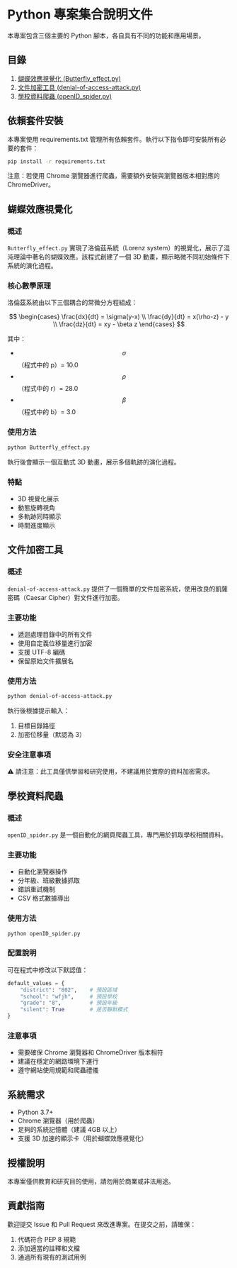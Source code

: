 # Python 專案集合說明文件

本專案包含三個主要的 Python 腳本，各自具有不同的功能和應用場景。

## 目錄
1. [蝴蝶效應視覺化 (Butterfly_effect.py)](#蝴蝶效應視覺化)
2. [文件加密工具 (denial-of-access-attack.py)](#文件加密工具)
3. [學校資料爬蟲 (openID_spider.py)](#學校資料爬蟲)

## 依賴套件安裝

本專案使用 requirements.txt 管理所有依賴套件。執行以下指令即可安裝所有必要的套件：

```bash
pip install -r requirements.txt
```

注意：若使用 Chrome 瀏覽器進行爬蟲，需要額外安裝與瀏覽器版本相對應的 ChromeDriver。

## 蝴蝶效應視覺化

### 概述
`Butterfly_effect.py` 實現了洛倫茲系統（Lorenz system）的視覺化，展示了混沌理論中著名的蝴蝶效應。該程式創建了一個 3D 動畫，顯示略微不同初始條件下系統的演化過程。

### 核心數學原理
洛倫茲系統由以下三個耦合的常微分方程組成：

$$
\begin{cases}
\frac{dx}{dt} = \sigma(y-x) \\
\frac{dy}{dt} = x(\rho-z) - y \\
\frac{dz}{dt} = xy - \beta z
\end{cases}
$$

其中：
- $$\sigma$$（程式中的 p）= 10.0
- $$\rho$$（程式中的 r）= 28.0
- $$\beta$$（程式中的 b）= 3.0

### 使用方法
```bash
python Butterfly_effect.py
```

執行後會顯示一個互動式 3D 動畫，展示多個軌跡的演化過程。

### 特點
- 3D 視覺化展示
- 動態旋轉視角
- 多軌跡同時顯示
- 時間進度顯示

## 文件加密工具

### 概述
`denial-of-access-attack.py` 提供了一個簡單的文件加密系統，使用改良的凱薩密碼（Caesar Cipher）對文件進行加密。

### 主要功能
- 遞迴處理目錄中的所有文件
- 使用自定義位移量進行加密
- 支援 UTF-8 編碼
- 保留原始文件擴展名

### 使用方法
```bash
python denial-of-access-attack.py
```

執行後根據提示輸入：
1. 目標目錄路徑
2. 加密位移量（默認為 3）

### 安全注意事項
⚠️ 請注意：此工具僅供學習和研究使用，不建議用於實際的資料加密需求。

## 學校資料爬蟲

### 概述
`openID_spider.py` 是一個自動化的網頁爬蟲工具，專門用於抓取學校相關資料。

### 主要功能
- 自動化瀏覽器操作
- 分年級、班級數據抓取
- 錯誤重試機制
- CSV 格式數據導出

### 使用方法
```bash
python openID_spider.py
```

### 配置說明
可在程式中修改以下默認值：
```python
default_values = {
    "district": "802",    # 預設區域
    "school": "wfjh",     # 預設學校
    "grade": "8",         # 預設年級
    "silent": True        # 是否靜默模式
}
```

### 注意事項
- 需要確保 Chrome 瀏覽器和 ChromeDriver 版本相符
- 建議在穩定的網路環境下運行
- 遵守網站使用規範和爬蟲禮儀

## 系統需求
- Python 3.7+
- Chrome 瀏覽器（用於爬蟲）
- 足夠的系統記憶體（建議 4GB 以上）
- 支援 3D 加速的顯示卡（用於蝴蝶效應視覺化）

## 授權說明
本專案僅供教育和研究目的使用，請勿用於商業或非法用途。

## 貢獻指南
歡迎提交 Issue 和 Pull Request 來改進專案。在提交之前，請確保：
1. 代碼符合 PEP 8 規範
2. 添加適當的註釋和文檔
3. 通過所有現有的測試用例